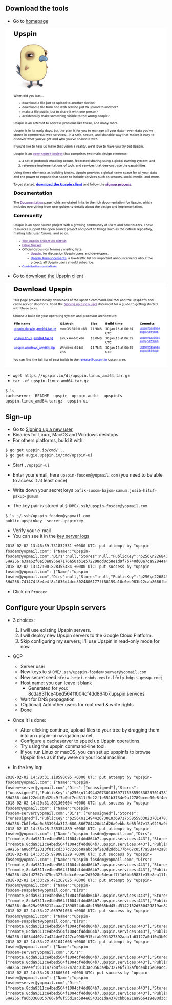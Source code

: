 ## Download the tools

- Go to [homepage](https://upspin.io/)

![homepage](01-homepage.png)

- Go to [download the Upspin client](https://upspin.io/dl/)

![download](02-download.png)

- `wget https://upspin.io/dl/upspin.linux_amd64.tar.gz`
- `tar -xf upspin.linux_amd64.tar.gz`

```
$ ls
cacheserver  README  upspin  upspin-audit  upspinfs  upspin.linux_amd64.tar.gz  upspin-ui
```

## Sign-up

- Go to [Signing up a new user](https://upspin.io/doc/signup.md)
- Binaries for Linux, MacOS and Windows desktops
- For others platforms, build it with:

```
$ go get upspin.io/cmd/...
$ go get augie.upspin.io/cmd/upspin-ui
```

- Start `./upspin-ui`
- Enter your email, here `upspin-fosdem@yopmail.com` (you need to be able to access it at least once)

- Write down your secret keys `pafik-susom-bajom-samum.josib-hituf-pakup-gumus`
- The key pair is stored at `$HOME/.ssh/upspin-fosdem@yopmail.com`

```
$ ls ~/.ssh/upspin-fosdem@yopmail.com
public.upspinkey  secret.upspinkey
```

- Verify your e-mail
- You can see it in the [key server logs](https://key.upspin.io/log)

```
2018-02-02 13:46:59.731832531 +0000 UTC: put attempt by "upspin-fosdem@yopmail.com": {"Name":"upspin-fosdem@yopmail.com","Dirs":null,"Stores":null,"PublicKey":"p256\n22684330827047887910595805123591373621548208819597934607991943487834538723113\n24420862709676394012547165196997970196674245372104689073549993353531700757159\n"}
SHA256:e3aa62f0e53e8956e7176a50ab1e572298dd0c58e1d9f7b740d00a7ca92844a4
2018-02-02 13:47:00.828355484 +0000 UTC: put success by "upspin-fosdem@yopmail.com": {"Name":"upspin-fosdem@yopmail.com","Dirs":null,"Stores":null,"PublicKey":"p256\n22684330827047887910595805123591373621548208819597934607991943487834538723113\n24420862709676394012547165196997970196674245372104689073549993353531700757159\n"}
SHA256:741474f8e4e4f8c1036d4dcc3024806177ff88159a10c0ec983b22cab8666fbd
```

- Click on `Proceed`

## Configure your Upspin servers

- 3 choices:
  1. I will use existing Upspin servers.
  1. I will deploy new Upspin servers to the Google Cloud Platform.
  1. Skip configuring my servers; I'll use Upspin in read-only mode for now.

- GCP
  - Server user
  - New keys to `$HOME/.ssh/upspin-fosdem+server@yopmail.com`
  - New secret seed `hfeiw-hejei-nnbds-eesfn.lfmfp-hdgss-gowwp-rnej`
  - Host name: you can leave it blank
    - Generated for you: 8cda9311ce4bed564f1004cf4dd864b7.upspin.services
  - Wait for DNS propagation
  - (Optional) Add other users for root read & write rights
  - Done

- Once it is done:
  - After clicking continue, upload files to your tree by dragging them
    into an upspin-ui navigation panel.
  - Configure a cacheserver to speed up Upspin operations.
  - Try using the upspin command-line tool.
  - If you run Linux or macOS, you can set up upspinfs to browse
    Upspin files as if they were on your local machine.

- In the key log:

```
2018-02-02 14:20:31.118590695 +0000 UTC: put attempt by "upspin-fosdem@yopmail.com": {"Name":"upspin-fosdem+server@yopmail.com","Dirs":["unassigned"],"Stores":["unassigned"],"PublicKey":"p256\n114944207301036971755855933023701478199414145030435701152657383838778212475297\n82252520421664963245805888324805718385377964184829806800713681790767939963428\n"}
SHA256:4ddf22ebf0a32bc9f7b0bf7ed311f5e22f1e551b3734e9af2789bcec00e8f4ec
2018-02-02 14:20:31.891360604 +0000 UTC: put success by "upspin-fosdem@yopmail.com": {"Name":"upspin-fosdem+server@yopmail.com","Dirs":["unassigned"],"Stores":["unassigned"],"PublicKey":"p256\n114944207301036971755855933023701478199414145030435701152657383838778212475297\n82252520421664963245805888324805718385377964184829806800713681790767939963428\n"}
SHA256:7b0fe5aa0d53393da312a680a866784420d41d26a9ebba8d65f67e12a9219a9b
2018-02-02 14:33:25.235354889 +0000 UTC: put attempt by "upspin-fosdem@yopmail.com": {"Name":"upspin-fosdem@yopmail.com","Dirs":["remote,8cda9311ce4bed564f1004cf4dd864b7.upspin.services:443"],"Stores":["remote,8cda9311ce4bed564f1004cf4dd864b7.upspin.services:443"],"PublicKey":"p256\n22684330827047887910595805123591373621548208819597934607991943487834538723113\n24420862709676394012547165196997970196674245372104689073549993353531700757159\n"}
SHA256:a88dff22313f015cd337c72c6b8aabc3af2e3d2ddb177b467c05f7a58a442a86
2018-02-02 14:33:25.979881229 +0000 UTC: put success by "upspin-fosdem@yopmail.com": {"Name":"upspin-fosdem@yopmail.com","Dirs":["remote,8cda9311ce4bed564f1004cf4dd864b7.upspin.services:443"],"Stores":["remote,8cda9311ce4bed564f1004cf4dd864b7.upspin.services:443"],"PublicKey":"p256\n22684330827047887910595805123591373621548208819597934607991943487834538723113\n24420862709676394012547165196997970196674245372104689073549993353531700757159\n"}
SHA256:42dfd2757ed75ec327dbdcc6eeae2d5028c6deacf7f1d6bb6983fe35e8ea111e
2018-02-02 14:33:26.471262025 +0000 UTC: put attempt by "upspin-fosdem@yopmail.com": {"Name":"upspin-fosdem+snapshot@yopmail.com","Dirs":["remote,8cda9311ce4bed564f1004cf4dd864b7.upspin.services:443"],"Stores":["remote,8cda9311ce4bed564f1004cf4dd864b7.upspin.services:443"],"PublicKey":"p256\n22684330827047887910595805123591373621548208819597934607991943487834538723113\n24420862709676394012547165196997970196674245372104689073549993353531700757159\n"}
SHA256:dbc629a9356212caaa71890524db48c195065bd45cd5142152d580429819ae82
2018-02-02 14:33:27.059761056 +0000 UTC: put success by "upspin-fosdem@yopmail.com": {"Name":"upspin-fosdem+snapshot@yopmail.com","Dirs":["remote,8cda9311ce4bed564f1004cf4dd864b7.upspin.services:443"],"Stores":["remote,8cda9311ce4bed564f1004cf4dd864b7.upspin.services:443"],"PublicKey":"p256\n22684330827047887910595805123591373621548208819597934607991943487834538723113\n24420862709676394012547165196997970196674245372104689073549993353531700757159\n"}
SHA256:f00344402a7a424de67427ca998b915cfab991327392aaa1a63127a0d1043b00
2018-02-02 14:33:27.651042608 +0000 UTC: put attempt by "upspin-fosdem@yopmail.com": {"Name":"upspin-fosdem+server@yopmail.com","Dirs":["remote,8cda9311ce4bed564f1004cf4dd864b7.upspin.services:443"],"Stores":["remote,8cda9311ce4bed564f1004cf4dd864b7.upspin.services:443"],"PublicKey":"p256\n114944207301036971755855933023701478199414145030435701152657383838778212475297\n82252520421664963245805888324805718385377964184829806800713681790767939963428\n"}
SHA256:ceeeef15111477b8f282247dc01b3ac0563a9b7327e6f732af0ce4b15e6eacc7
2018-02-02 14:33:28.31606501 +0000 UTC: put success by "upspin-fosdem@yopmail.com": {"Name":"upspin-fosdem+server@yopmail.com","Dirs":["remote,8cda9311ce4bed564f1004cf4dd864b7.upspin.services:443"],"Stores":["remote,8cda9311ce4bed564f1004cf4dd864b7.upspin.services:443"],"PublicKey":"p256\n114944207301036971755855933023701478199414145030435701152657383838778212475297\n82252520421664963245805888324805718385377964184829806800713681790767939963428\n"}
SHA256:fa6b336005b7667bf8f55d1ac584e65431c1da4378cbb6a21aa966419e80d3c0
```
